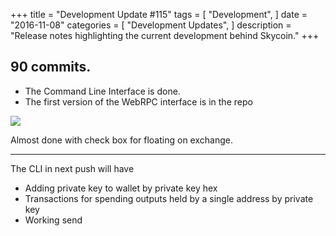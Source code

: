 +++
title = "Development Update #115"
tags = [
    "Development",
]
date = "2016-11-08"
categories = [
    "Development Updates",
]
description = "Release notes highlighting the current development behind Skycoin."
+++

## 90 commits.
- The Command Line Interface is done.
- The first version of the WebRPC interface is in the repo

![](http://i.imgur.com/s0pUbvx.png)

Almost done with check box for floating on exchange.


---


The CLI in next push will have
- Adding private key to wallet by private key hex
- Transactions for spending outputs held by a single address by private key
- Working send

